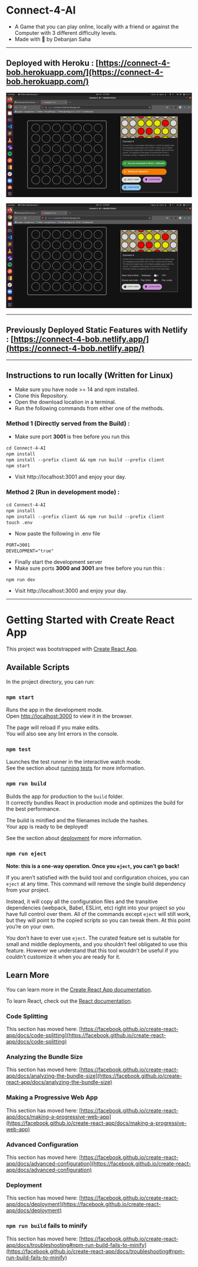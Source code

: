 # Connect-4-AI

- A Game that you can play online, locally with a friend or against the Computer with 3 different difficulty levels. 
- Made with 💖 by Debanjan Saha

<hr>

## Deployed with Heroku : [https://connect-4-bob.herokuapp.com/](https://connect-4-bob.herokuapp.com/)

![Screenshot1](images/State3.png "Current Screenshot From Heroku Deploy")

![Screenshot2](images/State4.png "Current Screenshot From Heroku Deploy")

<hr>

## Previously Deployed Static Features with Netlify : [https://connect-4-bob.netlify.app/](https://connect-4-bob.netlify.app/)

<hr>

## Instructions to run locally (Written for Linux)

- Make sure you have node >= 14 and npm installed.
- Clone this Repository.
- Open the download location in a terminal.
- Run the following commands from either one of the methods.

### Method 1 (Directly served from the Build) :

- Make sure port <b>3001</b> is free before you run this

```
cd Connect-4-AI
npm install
npm install --prefix client && npm run build --prefix client
npm start
```
- Visit http://localhost:3001 and enjoy your day.

### Method 2 (Run in development mode) : 
```
cd Connect-4-AI
npm install
npm install --prefix client && npm run build --prefix client
touch .env
```
- Now paste the following in .env file
```
PORT=3001
DEVELOPMENT="true"
``` 
- Finally start the development server
- Make sure ports <b>3000  and 3001</b> are free before you run this :
```
npm run dev
```
- Visit http://localhost:3000 and enjoy your day.

<hr>

# Getting Started with Create React App

This project was bootstrapped with [Create React App](https://github.com/facebook/create-react-app).

## Available Scripts

In the project directory, you can run:

### `npm start`

Runs the app in the development mode.\
Open [http://localhost:3000](http://localhost:3000) to view it in the browser.

The page will reload if you make edits.\
You will also see any lint errors in the console.

### `npm test`

Launches the test runner in the interactive watch mode.\
See the section about [running tests](https://facebook.github.io/create-react-app/docs/running-tests) for more information.

### `npm run build`

Builds the app for production to the `build` folder.\
It correctly bundles React in production mode and optimizes the build for the best performance.

The build is minified and the filenames include the hashes.\
Your app is ready to be deployed!

See the section about [deployment](https://facebook.github.io/create-react-app/docs/deployment) for more information.

### `npm run eject`

**Note: this is a one-way operation. Once you `eject`, you can’t go back!**

If you aren’t satisfied with the build tool and configuration choices, you can `eject` at any time. This command will remove the single build dependency from your project.

Instead, it will copy all the configuration files and the transitive dependencies (webpack, Babel, ESLint, etc) right into your project so you have full control over them. All of the commands except `eject` will still work, but they will point to the copied scripts so you can tweak them. At this point you’re on your own.

You don’t have to ever use `eject`. The curated feature set is suitable for small and middle deployments, and you shouldn’t feel obligated to use this feature. However we understand that this tool wouldn’t be useful if you couldn’t customize it when you are ready for it.

## Learn More

You can learn more in the [Create React App documentation](https://facebook.github.io/create-react-app/docs/getting-started).

To learn React, check out the [React documentation](https://reactjs.org/).

### Code Splitting

This section has moved here: [https://facebook.github.io/create-react-app/docs/code-splitting](https://facebook.github.io/create-react-app/docs/code-splitting)

### Analyzing the Bundle Size

This section has moved here: [https://facebook.github.io/create-react-app/docs/analyzing-the-bundle-size](https://facebook.github.io/create-react-app/docs/analyzing-the-bundle-size)

### Making a Progressive Web App

This section has moved here: [https://facebook.github.io/create-react-app/docs/making-a-progressive-web-app](https://facebook.github.io/create-react-app/docs/making-a-progressive-web-app)

### Advanced Configuration

This section has moved here: [https://facebook.github.io/create-react-app/docs/advanced-configuration](https://facebook.github.io/create-react-app/docs/advanced-configuration)

### Deployment

This section has moved here: [https://facebook.github.io/create-react-app/docs/deployment](https://facebook.github.io/create-react-app/docs/deployment)

### `npm run build` fails to minify

This section has moved here: [https://facebook.github.io/create-react-app/docs/troubleshooting#npm-run-build-fails-to-minify](https://facebook.github.io/create-react-app/docs/troubleshooting#npm-run-build-fails-to-minify)
